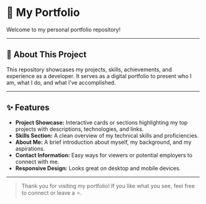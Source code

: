 # 🌟 My Portfolio

Welcome to my personal portfolio repository!

---

## 🚀 About This Project

This repository showcases my projects, skills, achievements, and experience as a developer. It serves as a digital portfolio to present who I am, what I do, and what I’ve accomplished.

---

## ✨ Features

- **Project Showcase:** Interactive cards or sections highlighting my top projects with descriptions, technologies, and links.
- **Skills Section:** A clean overview of my technical skills and proficiencies.
- **About Me:** A brief introduction about myself, my background, and my aspirations.
- **Contact Information:** Easy ways for viewers or potential employers to connect with me.
- **Responsive Design:** Looks great on desktop and mobile devices.

---


> Thank you for visiting my portfolio! If you like what you see, feel free to connect or leave a ⭐️.
